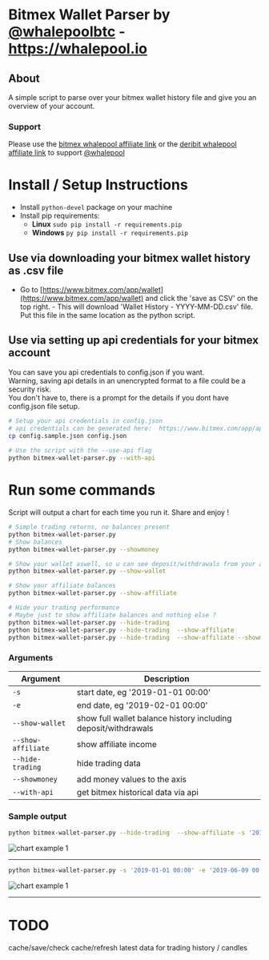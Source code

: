 # Bitmex Wallet Parser by [@whalepoolbtc](https://t.me/whalepoolbtc) - https://whalepool.io

## About
A simple script to parse over your bitmex wallet history file and give you an overview of your account.

### Support
Please use the [bitmex whalepool affiliate link](http://bitmex.whalepool.io) or the [deribit whalepool affiliate link](http://derbit.whalepool.io) to support [@whalepool](https://t.me/whalepoolbtc)

# Install / Setup Instructions
- Install `python-devel` package on your machine
- Install pip requirements:
	- **Linux** `sudo pip install -r requirements.pip`
	- **Windows** `py pip install -r requirements.pip`

## Use via downloading your bitmex wallet history as .csv file 
- Go to [https://www.bitmex.com/app/wallet](https://www.bitmex.com/app/wallet) and click the 'save as CSV' on the top right.  - This will download 'Wallet History - YYYY-MM-DD.csv' file. Put this file in the same location as the python script.  
  
## Use via setting up api credentials for your bitmex account
You can save you api credentials to config.json if you want.   
Warning, saving api details in an unencrypted format to a file could be a security risk.  
You don't have to, there is a prompt for the details if you dont have config.json file setup.  

```bash
# Setup your api credentials in config.json 
# api credentials can be generated here:  https://www.bitmex.com/app/apiKeys
cp config.sample.json config.json  
  
# Use the script with the --use-api flag
python bitmex-wallet-parser.py --with-api 
```  
   

# Run some commands 
Script will output a chart for each time you run it. Share and enjoy ! 

```bash
# Simple trading returns, no balances present
python bitmex-wallet-parser.py
# Show balances
python bitmex-wallet-parser.py --showmoney

# Show your wallet aswell, so u can see deposit/withdrawals from your account
python bitmex-wallet-parser.py --show-wallet

# Show your affiliate balances
python bitmex-wallet-parser.py --show-affiliate

# Hide your trading performance
# Maybe just to show affiliate balances and nothing else ? 
python bitmex-wallet-parser.py --hide-trading 
python bitmex-wallet-parser.py --hide-trading  --show-affiliate
python bitmex-wallet-parser.py --hide-trading  --show-affiliate --showmoney
```


### Arguments

| Argument | Description |
| -------- | ----------- |
| `-s` | start date, eg '2019-01-01 00:00' |
| `-e` | end date, eg '2019-02-01 00:00' |
| `--show-wallet` | show full wallet balance history including deposit/withdrawals |
| `--show-affiliate` | show affiliate income |
| `--hide-trading` | hide trading data |
| `--showmoney` | add money values to the axis |
| `--with-api` | get bitmex historical data via api |  
  

### Sample output    

```bash 
python bitmex-wallet-parser.py --hide-trading  --show-affiliate -s '2018-01-01 00:00' -e '2019-01-01 00:00'
```  
![chart example 1](https://i.imgur.com/RAyqesL.png)   
  
---   
   
  
```bash
python bitmex-wallet-parser.py -s '2019-01-01 00:00' -e '2019-06-09 00:00'
```   
![chart example 1](https://i.imgur.com/FM73DDz.png)   
  
---   
   

   
# TODO 
cache/save/check cache/refresh latest data for trading history / candles   

